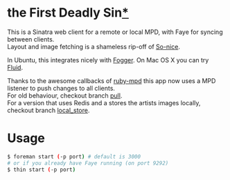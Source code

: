 # the First Deadly Sin[*](http://www.imdb.com/title/tt0080738/)
This is a Sinatra web client for a remote or local MPD, with Faye for syncing between clients.  
Layout and image fetching is a shameless rip-off of [So-nice](https://github.com/sunny/so-nice).  

In Ubuntu, this integrates nicely with [Fogger](https://apps.ubuntu.com/cat/applications/fogger/).
On Mac OS X you can try [Fluid](http://fluidapp.com/).

Thanks to the awesome callbacks of [ruby-mpd](https://github.com/archSeer/ruby-mpd) this app now uses a MPD listener to push changes to all clients.  
For old behaviour, checkout branch [pull](https://github.com/joenas/first-deadly-sin/tree/pull).  
For a version that uses Redis and a stores the artists images locally, checkout branch [local_store](https://github.com/joenas/first-deadly-sin/tree/local_store).

# Usage
```bash
$ foreman start (-p port) # default is 3000
# or if you already have Faye running (on port 9292)
$ thin start (-p port)
```


